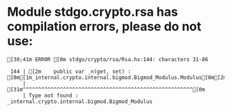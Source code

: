 # Module stdgo.crypto.rsa has compilation errors, please do not use:
```
[30;41m ERROR [0m stdgo/crypto/rsa/Rsa.hx:144: characters 31-86

 144 | [2m    public var _n(get, set) : [0m[1m_internal.crypto.internal.bigmod.Bigmod_Modulus.Modulus[0m[2m;[0m
     |                               [31m^^^^^^^^^^^^^^^^^^^^^^^^^^^^^^^^^^^^^^^^^^^^^^^^^^^^^^^[0m
     | Type not found : _internal.crypto.internal.bigmod.Bigmod_Modulus


```

